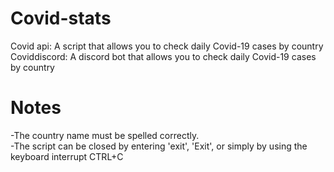 # Covid-stats
Covid api: A script that allows you to check daily Covid-19 cases by country\
Coviddiscord: A discord bot that allows you to check daily Covid-19 cases by country



# Notes
-The country name must be spelled correctly.\
-The script can be closed by entering 'exit', 'Exit', or simply by using the keyboard interrupt CTRL+C
